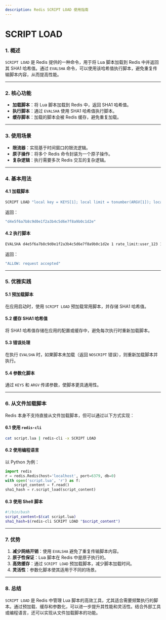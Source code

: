 ```yaml
---
description: Redis SCRIPT LOAD 使用指南
---
```


# SCRIPT LOAD

### 1. **概述**

`SCRIPT LOAD` 是 Redis 提供的一种命令，用于将 Lua 脚本加载到 Redis 中并返回其 SHA1 哈希值。通过 `EVALSHA` 命令，可以使用该哈希值执行脚本，避免重复传输脚本内容，从而提高性能。

***

### 2. **核心功能**

* **加载脚本**：将 Lua 脚本加载到 Redis 中，返回 SHA1 哈希值。
* **执行脚本**：通过 `EVALSHA` 使用 SHA1 哈希值执行脚本。
* **缓存脚本**：加载的脚本会被 Redis 缓存，避免重复加载。

***

### 3. **使用场景**

* **限流器**：实现基于时间窗口的限流逻辑。
* **原子操作**：将多个 Redis 命令封装为一个原子操作。
* **复杂逻辑**：执行需要多次 Redis 交互的复杂逻辑。

***

### 4. **基本用法**

#### 4.1 加载脚本

```bash
SCRIPT LOAD "local key = KEYS[1]; local limit = tonumber(ARGV[1]); local expire_time = tonumber(ARGV[2]); local current = redis.call('incr', key); if current == 1 then redis.call('expire', key, expire_time); end; if current > limit then return 'ERROR: too many requests'; else return 'ALLOW: request accepted'; end"
```

返回：

```bash
"d4e5f6a7b8c9d0e1f2a3b4c5d6e7f8a9b0c1d2e"
```

#### 4.2 执行脚本

```bash
EVALSHA d4e5f6a7b8c9d0e1f2a3b4c5d6e7f8a9b0c1d2e 1 rate_limit:user_123 10 1
```

返回：

```bash
"ALLOW: request accepted"
```

***

### 5. **优雅实践**

#### 5.1 预加载脚本

在应用启动时，使用 `SCRIPT LOAD` 预加载常用脚本，并存储 SHA1 哈希值。

#### 5.2 缓存 SHA1 哈希值

将 SHA1 哈希值存储在应用的配置或缓存中，避免每次执行时重新加载脚本。

#### 5.3 错误处理

在执行 `EVALSHA` 时，如果脚本未加载（返回 `NOSCRIPT` 错误），则重新加载脚本并执行。

#### 5.4 参数化脚本

通过 `KEYS` 和 `ARGV` 传递参数，使脚本更具通用性。

***

### 6. **从文件加载脚本**

Redis 本身不支持直接从文件加载脚本，但可以通过以下方式实现：

#### 6.1 使用 `redis-cli`

```bash
cat script.lua | redis-cli -x SCRIPT LOAD
```

#### 6.2 使用编程语言

以 Python 为例：

```python
import redis
r = redis.Redis(host='localhost', port=6379, db=0)
with open('script.lua', 'r') as f:
    script_content = f.read()
sha1_hash = r.script_load(script_content)
```

#### 6.3 使用 Shell 脚本

```bash
#!/bin/bash
script_content=$(cat script.lua)
sha1_hash=$(redis-cli SCRIPT LOAD "$script_content")
```

***

### 7. **优势**

1. **减少网络开销**：使用 `EVALSHA` 避免了重复传输脚本内容。
2. **原子性保证**：Lua 脚本在 Redis 中是原子执行的。
3. **高效缓存**：通过 `SCRIPT LOAD` 预加载脚本，减少脚本加载时间。
4. **灵活性**：参数化脚本使其适用于不同的场景。

***

### 8. **总结**

`SCRIPT LOAD` 是 Redis 中管理 Lua 脚本的高效工具，尤其适合需要频繁执行的脚本。通过预加载、缓存和参数化，可以进一步提升其性能和灵活性。结合外部工具或编程语言，还可以实现从文件加载脚本的功能。
